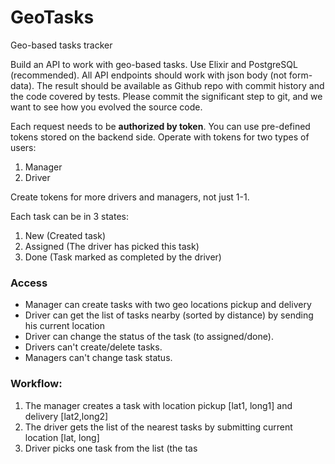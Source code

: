 # GeoTasks

Geo-based tasks tracker

Build an API to work with geo-based tasks. Use Elixir and PostgreSQL (recommended). All API endpoints should work with json body (not form-data). The result should be available as Github repo with commit history and the code covered by tests. Please commit the significant step to git, and we want to see how you evolved the source code.

Each request needs to be **authorized by token**. You can use pre-defined tokens stored on the backend side. Operate with tokens for two types of users:

1. Manager
1. Driver

Create tokens for more drivers and managers, not just 1-1.

Each task can be in 3 states:

1. New (Created task)
1. Assigned (The driver has picked this task)
1. Done (Task marked as completed by the driver)

### Access

* Manager can create tasks with two geo locations pickup and delivery
* Driver can get the list of tasks nearby (sorted by distance) by sending his current location
* Driver can change the status of the task (to assigned/done).
* Drivers can't create/delete tasks.
* Managers can't change task status.

### Workflow:

1. The manager creates a task with location pickup [lat1, long1] and delivery [lat2,long2]
1. The driver gets the list of the nearest tasks by submitting current location [lat, long]
1. Driver picks one task from the list (the tas
